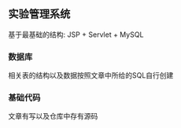 ## 实验管理系统

基于最基础的结构: JSP + Servlet + MySQL



### 数据库

相关表的结构以及数据按照文章中所给的SQL自行创建



### 基础代码

文章有写以及仓库中存有源码